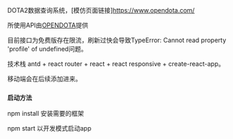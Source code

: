 DOTA2数据查询系统，[模仿页面链接]https://www.opendota.com/

所使用API由[OPENDOTA](https://docs.opendota.com/)提供

目前接口为免费版存在限流，刷新过快会导致TypeError: Cannot read property 'profile' of undefined问题。

技术栈 antd + react router + react + react responsive + create-react-app。

移动端会在后续添加进来。

### `启动方法`

npm install 安装需要的框架

npm start 以开发模式启动app

